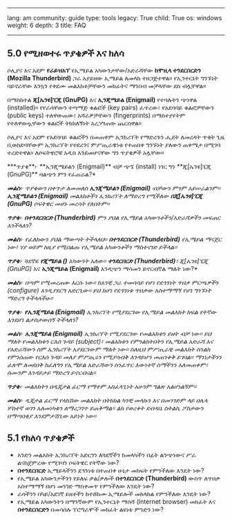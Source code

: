 

---

lang: am
community: guide
type: tools
legacy: True
child: True
os: windows
weight: 6
depth: 3
title: FAQ

---

## 5.0 የሚዘወተሩ ጥያቄዎች እና ክለሳ ##

ሶሊያና እና አደም **የራይዝአፕ** የኢሜይል አካውንታቸው/አድራሻቸው **ከሞዚላ ተንደርበርድን (Mozilla Thunderbird)**  ጋራ አያይዘው ኢሜይል ለመላክ ተዘጋጅተዋል። የኢንተርኔት ግንኙነት ባይኖራቸው እንኳን የቀደሙ መልእክቶቻቸውን መክፈትና ማንበብ መቻላቸው ደስ ብሏቸዋል። 

በማስከተል **ጂ[ኤንዩ]ፒጂ (GnuPG)** እና **ኢንጂሜይል (Enigmail)** የተባሉትን ጭነዋል (installed)። የየራሳቸውን ተጣማጅ ቁልፎች (key pairs) ፈጥረው፣ የአደባባይ ቁልፎቻቸውን (public keys) ተለዋውጠው፣ አሻራዎቻቸውን (fingerprints) በማስተያየትም የተለዋወጧቸውን ቁልፎች ትክክለኝነት አረጋግጠው ጨርሰዋል። 

ሶሊያና እና አደም የአደባባይ ቁልፎችን በመጠቀም ኢንክሪፕት የማድረጉን ሒደት ለመረዳት ጥቂት ጊዜ ቢወስድባቸውም ኢንክሪፕት የተደረገና ምሥጢራዊነቱ የተጠበቀ ግንኙነት ያለውን ጠቀሜታ በሚገባ ተረድተዋል። ለሶፍትዌሮቹ አዲስ እንደመሆናቸው ግን ጥያቄዎች አሏቸው።


<div class="background" markdown="1"> 
***ጥያቄ**፦ **ኢንጂሜይልን (Enigmail)** ብቻ ጭኜ (install) ነገር ግን **ጂ[ኤንዩ]ፒጂ (GnuPG)** ባልጭን ምን የፈጠራል?*

***መልስ**፦ ጥያቄውን በቀጥታ ለመመለስ **ኢንጂሜይልን (Enigmail)** ብቻውን ምንም አይሠራልንም። **ኢንጂሜይልን (Enigmail)** መልእክቶችን ኢንክሪፕት ለማድረግ የሚችለው **በጂ[ኤንዩ]ፒጂ (GnuPG)** ሶፍትዌር መሆኑ መረሳት የለበትም።*


***ጥያቄ**፦ **በተንደርበርድ (Thunderbird)** ምን ያህል የኢሜይል አካውንቶችን/አድራሻዎችን መፍጠር እንችላለን?* 

***መልስ**፦ የፈለከውን ያህል ማውጣት ትችላለህ። **በተንደርበርድ (Thunderbird)** የኢሜይል ማናጀር ነው፤ ሃያ ወይም ከዚያ የሚበልጡ የኢሜይል አካውንቶችን ማስተናገድ ይችላል።* 


***ጥያቄ**፦ ጓደኛዬ **የጂሜይል ()** አካውንት አለው። **ተንደርበርድ (Thunderbird)**፣ *ጂ[ኤንዩ]ፒጂ (GnuPG)** እና **ኢንጂሜይል (Enigmail)** እንዲጭን ማሳመን ይኖርብኛል ማለት ነው?*

***መልስ**፦ በጣም የሚመረጠው እርሱ ነው። ከአንቺ ጋራ ተመሳሳይ የሆነ የደኅንነት ጥበቃ ምርጫዎችን (configure) እንዲያደርግ አድርጊው። ይህ ከሆነ የደኅንነቱ ጥበቃው አስተማማኝ የሆነ ግንኙነት ማድረግ ትችላላችሁ።* 


***ጥያቄ**፦ **የኢንጂሜይል (Enigmail)** ኢንክሪፕት የሚያደርገው የኢሜይል መልእክት ክፍል የትኛው እንደሆነ ልታስታውሰኝ ትችላለን?*

***መልስ**፦ **ኢንጂሜይል (Enigmail)** ኢንክሪፕት የሚያደርገው የመልእክቱን ይዘት ብቻ ነው። ይህ ማለት የመልእክቱን ርእሰ ጉዳይ (subject)፣ መልእክቱን የምንልክትበትን የኢሜይል አድራሻ እና የአድራሻውን ስም ኢንክሪፕት አያደርገውም ማለት ነው። ስለዚህ ምሥጢራዊ መልእክት ስንልክ የምንሰጠው የርእሰ ጉዳይ መለያ ምሥጢሩን የሚያሳብቅ እንዳይሆን መጠንቀቅ ይገባል። ማንነታችንን ፈጽሞ ለመደበቅ ከፈለግን የኢሜይል አድራሻውን ስንፈጥር እውነተኛ ስማችንን አለመጠቀም፣ ስሙንም እንዳይታይ ማድረግ ይኖርብናል።*


***ጥያቄ**፦ መልእክትን በዲጂታል ፊርማ የማተም አስፈላጊነት አሁንም ግልጽ አልሆነልኝም።*

***መልስ**፦ ዲጂታል ፊርማ የላክሽው መልእክት በትክክል ካንቺ መላኩን እና በመንገድም ላይ በሌላ ሦስተኛ ወገን አለመነካቱን ለማረጋገጥ ይጠቅማል። ልክ የወረቀት ደብዳቤ ስትልኪ ፖስታውን በማጣበቂያ እንደምታሽጊው አይነት ነው።* 


</div>

## 5.1 የክለሳ ጥያቄዎች ##

- አንድን መልእክት ኢንክሪፕት አድርገን ለጓደኛችን ከመላካችን በፊት ልንጭነውና ሥራ ልናስጀምረው የሚገባን ሶፍትዌር የትኛው ነው?
- **በተንደርበርድ** ኢሜይላችንን ደኅንነቱ በተጠበቀ ሁኔታ መክፍት የምንችለው እንዴት ነው?
- የኢሜይል አካውንታችንን የይለፍ ቃል/ቃሎች **በተንደርበርድ (Thunderbird)** ውስጥ ለጥበቃ አስተማማኝ በሆነ መንገድ ማስቀመጥ የምንችለው እንዴት ነው?
- ራሳችንን በካይ/አደገኛ ይዘቶችን ከተሸከሙ ኢሜይሎች  መከላከል የምንችለው እንዴት ነው?
- የኢሜይል አካውንትን በማንኛውም የኢንተርኔት ማሰሻ (Internet browser) መክፈት እና **በተንደርበርድን** በመሳሰሉ ፕሮግራሞች መክፈት ልዩነቱ ምንድን ነው?


